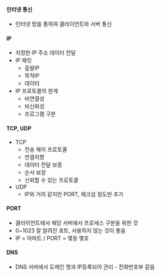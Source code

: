 #### 인터넷 통신
- 인터넷 망을 통하여 클라이언트와 서버 통신
#### IP
- 지정한 IP 주소 데이터 전달
- IP 패킷
	- 출발IP
	- 목적IP
	- 데이터
- IP 프로토콜의 한계
	- 비연결성
	- 비신뢰성
	- 프로그램 구분
#### TCP, UDP
- TCP
	- 전송 제어 프로토콜
	- 연결지향
	- 데이터 전달 보증
	- 순서 보장
	- 신뢰할 수 있는 프로토콜
- UDP
	- IP와 거의 같지만 PORT, 체크섬 정도만 추가
#### PORT
- 클라이언트에서 해당 서버에서 프로세스 구분을 위한 것
- 0~1023 잘 알려진 포트, 사용하지 않는 것이 좋음
- IP = 아파트 /  PORT = 몇동 몇호
#### DNS
- DNS 서버에서 도메인 명과 IP등록되어 관리 - 전화번호부 같음


